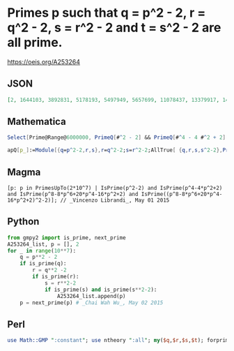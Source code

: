 # Primes p such that q \= p^2 \- 2, r \= q^2 \- 2, s \= r^2 \- 2 and t \= s^2 \- 2 are all prime\.
https://oeis.org/A253264
## JSON
```JSON
[2, 1644103, 3892831, 5178193, 5497949, 5657699, 11078437, 13379917, 14471147, 14890693, 19861879, 25219343, 27671803, 28012511, 29878997, 31848277, 32550769, 34190399, 40630441, 42081719, 47187919, 53964661, 54795553, 55912781, 59327927, 64749281, 68818993]
```
## Mathematica
```Mathematica
Select[Prime@Range@6000000, PrimeQ[#^2 - 2] && PrimeQ[#^4 - 4 #^2 + 2] && PrimeQ[#^8 - 8 #^6 + 20 #^4 - 16 #^2 + 2] && PrimeQ[(#^8 - 8 #^6 + 20 #^4 - 16 #^2 + 2)^2 - 2] &] (* _Vincenzo Librandi_, May 01 2015 *)
```
```Mathematica
apQ[p_]:=Module[{q=p^2-2,r,s},r=q^2-2;s=r^2-2;AllTrue[ {q,r,s,s^2-2},PrimeQ]]; Select[Prime[Range[4053000]],apQ] (* _Harvey P. Dale_, Mar 27 2022 *)
```
## Magma
```Magma
[p: p in PrimesUpTo(2*10^7) | IsPrime(p^2-2) and IsPrime(p^4-4*p^2+2) and IsPrime(p^8-8*p^6+20*p^4-16*p^2+2) and IsPrime((p^8-8*p^6+20*p^4-16*p^2+2)^2-2)]; // _Vincenzo Librandi_, May 01 2015
```
## Python
```Python
from gmpy2 import is_prime, next_prime
A253264_list, p = [], 2
for _ in range(10**7):
    q = p**2 - 2
    if is_prime(q):
        r = q**2 -2
        if is_prime(r):
            s = r**2-2
            if is_prime(s) and is_prime(s**2-2):
                A253264_list.append(p)
    p = next_prime(p) # _Chai Wah Wu_, May 02 2015
```
## Perl
```Perl
use Math::GMP ":constant"; use ntheory ":all"; my($q,$r,$s,$t); forprimes { say if is_prime($q=$_**2-2) && is_prime($r=$q**2-2) && is_prime($s=$r**2-2) && is_prime($t=$s**2-2); } 1e12;  # _Dana Jacobsen_, May 02 2015
```
